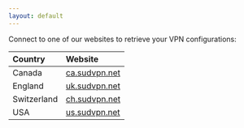 ```yaml
---
layout: default
---
```


Connect to one of our websites to retrieve your VPN configurations:

| Country      | Website                                |
| :----------- | :------------------------------------- |
| Canada       | [ca.sudvpn.net](https://ca.sudvpn.net) |
| England      | [uk.sudvpn.net](https://uk.sudvpn.net) |
| Switzerland  | [ch.sudvpn.net](https://ch.sudvpn.net) |
| USA          | [us.sudvpn.net](https://us.sudvpn.net) |
